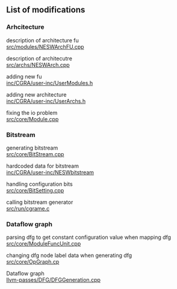 ## List of modifications

### Arhcitecture

description of architecture fu\
[src/modules/NESWArchFU.cpp](src/modules/NESWArchFU.cpp)

description of architecutre\
[src/archs/NESWArch.cpp](src/archs/NESWArch.cpp)

adding new fu\
[inc/CGRA/user-inc/UserModules.h](inc/CGRA/user-inc/UserModules.h)

adding new architecture\
[inc/CGRA/user-inc/UserArchs.h](inc/CGRA/user-inc/UserArchs.h)

fixing the io problem\
[src/core/Module.cpp](src/core/Module.cpp)

### Bitstream
generating bitstream\
[src/core/BitStream.cpp](src/core/BitStream.cpp)

hardcoded data for bitstream\
[inc/CGRA/user-inc/NESWbitstream](inc/CGRA/user-inc/NESWbitstream)

handling configuration bits\
[src/core/BitSetting.cpp](src/core/BitSetting.cpp)

calling bitstream generator\
[src/run/cgrame.c](src/run/cgrame.c)

### Dataflow graph
parsing dfg to get constant configuration value when mapping dfg\
[src/core/ModuleFuncUnit.cpp](src/core/ModuleFuncUnit.cpp)

changing dfg node label data when generating dfg\
[src/core/OpGraph.cp](src/core/OpGraph.cp)

Dataflow graph\
[llvm-passes/DFG/DFGGeneration.cpp](llvm-passes/DFG/DFGGeneration.cpp)
